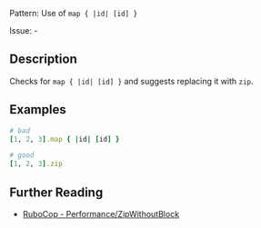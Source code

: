 Pattern: Use of `map { |id| [id] }`

Issue: -

## Description

Checks for `map { |id| [id] }` and suggests replacing it with `zip`.

## Examples

```ruby
# bad
[1, 2, 3].map { |id| [id] }

# good
[1, 2, 3].zip
```

## Further Reading

* [RuboCop - Performance/ZipWithoutBlock](https://docs.rubocop.org/rubocop-performance/cops_performance.html#performancezipwithoutblock)
